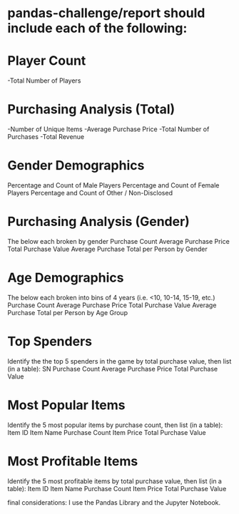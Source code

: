 # pandas-challenge/report should include each of the following:

# Player Count
-Total Number of Players
# Purchasing Analysis (Total)
-Number of Unique Items
-Average Purchase Price
-Total Number of Purchases
-Total Revenue
# Gender Demographics
  Percentage and Count of Male Players
  Percentage and Count of Female Players
  Percentage and Count of Other / Non-Disclosed
# Purchasing Analysis (Gender)
  The below each broken by gender 
  Purchase Count
  Average Purchase Price
  Total Purchase Value
  Average Purchase Total per Person by Gender
# Age Demographics
  The below each broken into bins of 4 years (i.e. <10, 10-14, 15-19, etc.) 
  Purchase Count
  Average Purchase Price
  Total Purchase Value
  Average Purchase Total per Person by Age Group
# Top Spenders
  Identify the the top 5 spenders in the game by total purchase value, then list (in a table): 
  SN
  Purchase Count
  Average Purchase Price
  Total Purchase Value
# Most Popular Items
  Identify the 5 most popular items by purchase count, then list (in a table): 
  Item ID
  Item Name
  Purchase Count
  Item Price
  Total Purchase Value
# Most Profitable Items
  Identify the 5 most profitable items by total purchase value, then list (in a table): 
  Item ID
  Item Name
  Purchase Count
  Item Price
  Total Purchase Value
  
final considerations:
I use the Pandas Library and the Jupyter Notebook.
